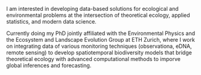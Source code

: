 I am interested in developing data-based solutions for ecological and environmental problems at the intersection of theoretical ecology, applied statistics, and modern data science. 

Currently doing my PhD jointly affiliated with the Environmental Physics and the Ecosystem and Landscape Evolution Group at ETH Zurich, where I work on integrating data of various monitoring techniques (observationa, eDNA, remote sensing) to develop spatiotemporal biodiversity models that bridge theoretical ecology with advanced computational methods to imporve global inferences and forecasting.
